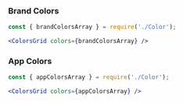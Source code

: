 ### Brand Colors
```jsx
const { brandColorsArray } = require('./Color');

<ColorsGrid colors={brandColorsArray} />
```

### App Colors
```jsx
const { appColorsArray } = require('./Color');

<ColorsGrid colors={appColorsArray} />
```